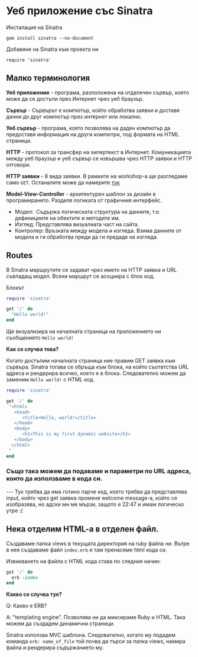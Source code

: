 # Уеб приложение със Sinatra
Инсталация на Sinatra

`gem install sinatra --no-document`

Добавяне на Sinatra към проекта ни

`require 'sinatra'`

## Mалко терминология
**Уеб приложение** - програма, разположена на отдалечен сървър, която може да се достъпи през Интернет чрез уеб браузър.

**Сървър** - Сървърът е компютър, който обработва заявки и доставя данни до друг компютър през интернет или локално.

**Уеб сървър** - програма, която позволява на даден компютър да предоставя информация на други компютри, под формата на HTML страници.

**HTTP** - протокол за трансфер на хипертекст в Интернет. Комуникацията между уеб браузър и уеб сървър се извършва чрез HTTP заявки и HTTP отговори.

**HTTP заявки** - 8 вида заявки. В рамките на workshop-a ще разгледаме само `GET`. Oстаналите може да намерите [тук](https://bg.wikipedia.org/wiki/HTTP#%D0%9C%D0%B5%D1%82%D0%BE%D0%B4%D0%B8_%D0%BD%D0%B0_%D0%B7%D0%B0%D1%8F%D0%B2%D0%BA%D0%B8%D1%82%D0%B5)

**Model-View-Controller** - архитектурен шаблон за дизайн в програмирането. Разделя логиката от графичния интерфейс.
- Модел:  Съдържа логическата структура на данните, т.е. дефинициите на обектите и методите им. 
- Изглед: Представлява визуалната част на сайта.
- Контролер: Връзката между модела и изгледа. Взима данните от модела и ги обработва преди да ги предаде на изгледа.

## Routes

В Sinatra маршрутите се задават чрез името на HTTP заявка и URL съвпадащ модел. Всеки маршрут се асоциира с блок код.

Блокът 
```Ruby
require 'sinatra'

get '/' do
  "Hello world!"
end
```
Ще визуализира на началната страница на приложението ни съобщението `Hello world!`

**Как се случва това?**

Когато достъпим началната страница ние правим GET заявка към сървъра. Sinatra тогава се обръща към блока, на който съотвтства URL адреса и рендерира всичко, което е в блока. Следователно можем да заменим `Hello world!` с HTML код. 

```Ruby
require 'sinatra'

get '/' do
 "<html>
   <head>
      <title>Hello, world!</title>
   </head>
   <body>
      <h1>This is my first dynamic website</h1>
   </body>
  </html>
 "
end
```

### Също така можем да подаваме и параметри по URL адреса, които да използваме в кода си. 

--- Тук трябва да има готино парче код, което трябва да представлява input, който чрез get заявка променя welcome message-a, който се изобразява, но адски мн ме мързи, защото е 22:47 и имам логическо утре :(

## Нека отделим HTML-a в отделен файл. 
Създаваме папка views в текущата директория на ruby файла ни. Вътре в нея създаваме файл `index.erb` и там пренасяме html кода си. 

Извикването на файла с HTML кода става по следния начин:
```Ruby
get '/' do
  erb :index
end
```

**Какво се случва тук?**

Q: Какво е ERB? 

А: "templating engine". Позволява ни да миксираме Ruby и HTML. Така можем да създадем динамични страници. 

Sinatra използва MVC шаблона. Следователно, когато му подадем команда `erb: name_of_file` той почва да търси за папка views, намира файла и рендерира съдържанието му.
